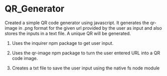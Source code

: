 # QR_Generator

Created a simple QR code generator using javascript. It generates the qr-image in .png format for the given url provided by the user as input and also stores the inputs in a text file. A unique QR will be generated.

1. Uses the inquirer npm package to get user input.


2. Uses the qr-image npm package to turn the user entered URL into a QR code image.


3. Creates a txt file to save the user input using the native fs node module

 
